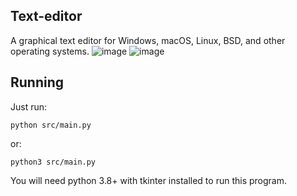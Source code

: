 ## Text-editor
A graphical text editor for Windows, macOS, Linux, BSD, and other operating systems.
![image](https://user-images.githubusercontent.com/77564176/166142583-5fe685a1-21a4-44e1-8088-73ca27e0b04a.png)
![image](https://user-images.githubusercontent.com/77564176/166142604-791a81ca-4f4c-47db-b037-b5525c7cf313.png)

## Running
Just run:
```
python src/main.py
```

or:
```
python3 src/main.py
```

You will need python 3.8+ with tkinter installed to run this program.
